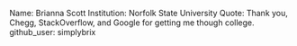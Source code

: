 Name: Brianna Scott
Institution: Norfolk State University
Quote: Thank you, Chegg, StackOverflow, and Google for getting me though college.
github_user: simplybrix
